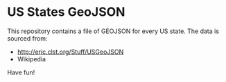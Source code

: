 # US States GeoJSON

This repository contains a file of GEOJSON for every US state. The data is sourced from:

* http://eric.clst.org/Stuff/USGeoJSON
* Wikipedia

Have fun!